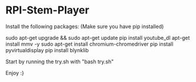 # RPI-Stem-Player


Install the following packages: (Make sure you have pip installed)

sudo apt-get upgrade && sudo apt-get update
pip install youtube_dl
apt-get install mmv -y
sudo apt-get install chromium-chromedriver
pip install pyvirtualdisplay 
pip install blynklib

Start by running the try.sh with "bash try.sh"

Enjoy :}
